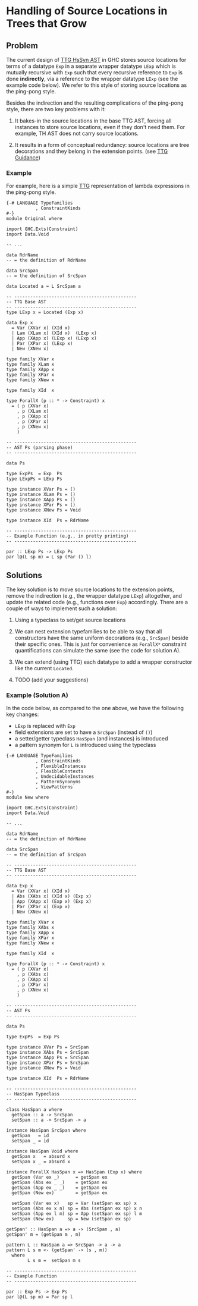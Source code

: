 # Handling of Source Locations in Trees that Grow

## Problem


The current design of [ TTG HsSyn AST](https://ghc.haskell.org/trac/ghc/wiki/ImplementingTreesThatGrow/TreesThatGrowGuidance) in GHC stores source locations for terms of a datatype `Exp` in a separate wrapper datatype `LExp` which is mutually recursive with `Exp` such that every recursive reference to `Exp` is done **indirectly**, via a reference to the wrapper datatype `LExp` (see the example code below). We refer to this style of storing source locations as the ping-pong style.


Besides the indirection and the resulting complications of the ping-pong style, there are two key problems with it: 

1. It bakes-in the source locations in the base TTG AST, forcing all instances to store source locations, even if they don't need them.
  For example, TH AST does not carry source locations. 

1. It results in a form of conceptual redundancy: source locations are tree decorations and they belong in the extension points.
  (see [ TTG Guidance](https://ghc.haskell.org/trac/ghc/wiki/ImplementingTreesThatGrow/TreesThatGrowGuidance))

### Example


For example, here is a simple [ TTG](https://ghc.haskell.org/trac/ghc/wiki/ImplementingTreesThatGrow/TreesThatGrowGuidance) representation of lambda expressions in the ping-pong style.

```wiki
{-# LANGUAGE TypeFamilies
           , ConstraintKinds
#-}
module Original where

import GHC.Exts(Constraint)
import Data.Void

-- ...

data RdrName
-- = the definition of RdrName

data SrcSpan
-- = the definition of SrcSpan

data Located a = L SrcSpan a

-- ----------------------------------------------
-- TTG Base AST
-- ----------------------------------------------
type LExp x = Located (Exp x)

data Exp x
  = Var (XVar x) (XId x)
  | Lam (XLam x) (XId x)  (LExp x)
  | App (XApp x) (LExp x) (LExp x)
  | Par (XPar x) (LExp x)
  | New (XNew x)

type family XVar x
type family XLam x
type family XApp x
type family XPar x
type family XNew x

type family XId  x

type ForallX (p :: * -> Constraint) x
  = ( p (XVar x)
    , p (XLam x)
    , p (XApp x)
    , p (XPar x)
    , p (XNew x)
    )

-- ----------------------------------------------
-- AST Ps (parsing phase)
-- ----------------------------------------------

data Ps

type ExpPs  = Exp  Ps
type LExpPs = LExp Ps

type instance XVar Ps = ()
type instance XLam Ps = ()
type instance XApp Ps = ()
type instance XPar Ps = ()
type instance XNew Ps = Void

type instance XId  Ps = RdrName

-- ----------------------------------------------
-- Example Function (e.g., in pretty printing)
-- ----------------------------------------------

par :: LExp Ps -> LExp Ps
par l@(L sp m) = L sp (Par () l)
```

## Solutions


The key solution is to move source locations to the extension points, remove the indirection (e.g., the wrapper datatype `LExp`) altogether, and update the related code (e.g., functions over `Exp`) accordingly. 
There are a couple of ways to implement such a solution:

1. Using a typeclass to set/get source locations

1. We can nest extension typefamilies to be able to say that all constructors have the same uniform decorations (e.g., `SrcSpan`) beside their specific ones. This is just for convenience as `ForallX*` constraint quantifications can simulate the same (see the code for solution A).

1. We can extend (using TTG) each datatype to add a wrapper constructor like the current `Located`.

1. TODO (add your suggestions)

### Example (Solution A)


In the code below, as compared to the one above, we have the following key changes:

- `LExp` is replaced with `Exp`
- field extensions are set to have a `SrcSpan` (instead of `()`)
- a setter/getter typeclass `HasSpan` (and instances) is introduced
- a pattern synonym for `L` is introduced using the typeclass

```wiki
{-# LANGUAGE TypeFamilies
           , ConstraintKinds
           , FlexibleInstances
           , FlexibleContexts
           , UndecidableInstances
           , PatternSynonyms
           , ViewPatterns
#-}
module New where

import GHC.Exts(Constraint)
import Data.Void

-- ...

data RdrName
-- = the definition of RdrName

data SrcSpan
-- = the definition of SrcSpan

-- ----------------------------------------------
-- TTG Base AST
-- ----------------------------------------------

data Exp x
  = Var (XVar x) (XId x)
  | Abs (XAbs x) (XId x) (Exp x)
  | App (XApp x) (Exp x) (Exp x)
  | Par (XPar x) (Exp x)
  | New (XNew x)

type family XVar x
type family XAbs x
type family XApp x
type family XPar x
type family XNew x

type family XId  x

type ForallX (p :: * -> Constraint) x
  = ( p (XVar x)
    , p (XAbs x)
    , p (XApp x)
    , p (XPar x)
    , p (XNew x)
    )

-- ----------------------------------------------
-- AST Ps
-- ----------------------------------------------

data Ps

type ExpPs  = Exp Ps

type instance XVar Ps = SrcSpan
type instance XAbs Ps = SrcSpan
type instance XApp Ps = SrcSpan
type instance XPar Ps = SrcSpan
type instance XNew Ps = Void

type instance XId  Ps = RdrName

-- ----------------------------------------------
-- HasSpan Typeclass
-- ----------------------------------------------

class HasSpan a where
  getSpan :: a -> SrcSpan
  setSpan :: a -> SrcSpan -> a

instance HasSpan SrcSpan where
  getSpan   = id
  setSpan _ = id

instance HasSpan Void where
  getSpan x   = absurd x
  setSpan x _ = absurd x

instance ForallX HasSpan x => HasSpan (Exp x) where
  getSpan (Var ex _)      = getSpan ex
  getSpan (Abs ex _ _)    = getSpan ex
  getSpan (App ex _ _)    = getSpan ex
  getSpan (New ex)        = getSpan ex

  setSpan (Var ex x)   sp = Var (setSpan ex sp) x
  setSpan (Abs ex x n) sp = Abs (setSpan ex sp) x n
  setSpan (App ex l m) sp = App (setSpan ex sp) l m
  setSpan (New ex)     sp = New (setSpan ex sp)

getSpan' :: HasSpan a => a -> (SrcSpan , a)
getSpan' m = (getSpan m , m)

pattern L :: HasSpan a => SrcSpan -> a -> a
pattern L s m <- (getSpan' -> (s , m))
  where
        L s m =  setSpan m s

-- ----------------------------------------------
-- Example Function
-- ----------------------------------------------

par :: Exp Ps -> Exp Ps
par l@(L sp m) = Par sp l
```